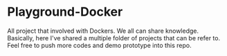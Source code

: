 # Playground-Docker
All project that involved with Dockers. We all can share knowledge.
Basically, here I've shared a multiple folder of projects that can be refer to. 
Feel free to push more codes and demo prototype into this repo.
